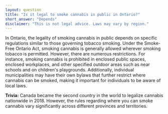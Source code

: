 ```yaml
---
layout: question
title: "Is it legal to smoke cannabis in public in Ontario?"
short_answer: "Depends"
disclaimer: "This is not legal advice. Laws may vary by region."
---
```


In Ontario, the legality of smoking cannabis in public depends on specific regulations similar to those governing tobacco smoking. Under the Smoke-Free Ontario Act, smoking cannabis is generally allowed wherever smoking tobacco is permitted. However, there are numerous restrictions. For instance, smoking cannabis is prohibited in enclosed public spaces, enclosed workplaces, and other specified outdoor areas such as near schools and on children's playgrounds. Additionally, individual municipalities may have their own bylaws that further restrict where cannabis can be smoked, making it important for individuals to be aware of local laws.

**Trivia:** Canada became the second country in the world to legalize cannabis nationwide in 2018. However, the rules regarding where you can smoke cannabis vary significantly across different provinces and territories.
